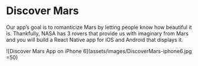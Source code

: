 # Discover Mars

Our app’s goal is to romanticize Mars by letting people know how beautiful it is. Thankfully, NASA has 3 rovers
that provide us with imaginary from Mars and you will build a React Native app for iOS and Android that
displays it.

![Discover Mars App on iPhone 6](assets/images/DiscoverMars-iphone6.jpg =50)
